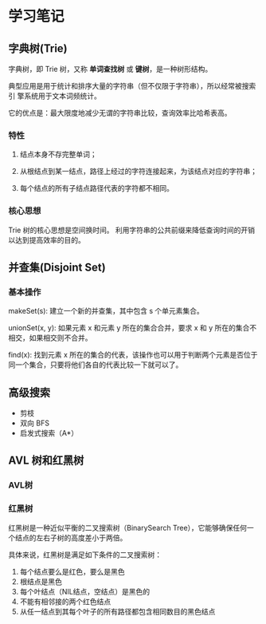 # 学习笔记

##  字典树(Trie)

字典树，即 Trie 树，又称 **单词查找树** 或 **键树**，是一种树形结构。

典型应用是用于统计和排序大量的字符串（但不仅限于字符串），所以经常被搜索引 擎系统用于文本词频统计。

它的优点是：最大限度地减少无谓的字符串比较，查询效率比哈希表高。

### 特性

1. 结点本身不存完整单词；

2. 从根结点到某一结点，路径上经过的字符连接起来，为该结点对应的字符串；

3. 每个结点的所有子结点路径代表的字符都不相同。



### 核心思想

Trie 树的核心思想是空间换时间。 利用字符串的公共前缀来降低查询时间的开销以达到提高效率的目的。



## 并查集(Disjoint Set)

### 基本操作

 makeSet(s):  建立一个新的并查集，其中包含 s 个单元素集合。

 unionSet(x, y):  如果元素 x 和元素 y 所在的集合合并，要求 x 和 y 所在的集合不相交，如果相交则不合并。

 find(x): 找到元素 x 所在的集合的代表，该操作也可以用于判断两个元素是否位于同一个集合，只要将他们各自的代表比较一下就可以了。



## 高级搜索

- 剪枝
- 双向 BFS
- 启发式搜索（A*）

## AVL 树和红黑树

### AVL树

### 红黑树

红黑树是一种近似平衡的二叉搜索树（BinarySearch Tree），它能够确保任何一个结点的左右子树的高度差小于两倍。

具体来说，红黑树是满足如下条件的二叉搜索树：

1. 每个结点要么是红色，要么是黑色
2. 根结点是黑色
3. 每个叶结点（NIL结点，空结点）是黑色的
4. 不能有相邻接的两个红色结点
5. 从任一结点到其每个叶子的所有路径都包含相同数目的黑色结点